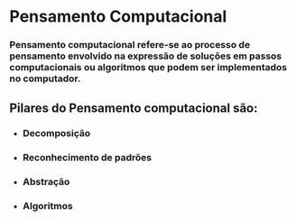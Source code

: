# Pensamento Computacional

### Pensamento computacional refere-se ao processo de pensamento envolvido na expressão de soluções em passos computacionais ou algoritmos que podem ser implementados no computador.

## Pilares do Pensamento computacional são:

- ### Decomposição

- ### Reconhecimento de padrões

- ### Abstração

- ### Algoritmos

  

